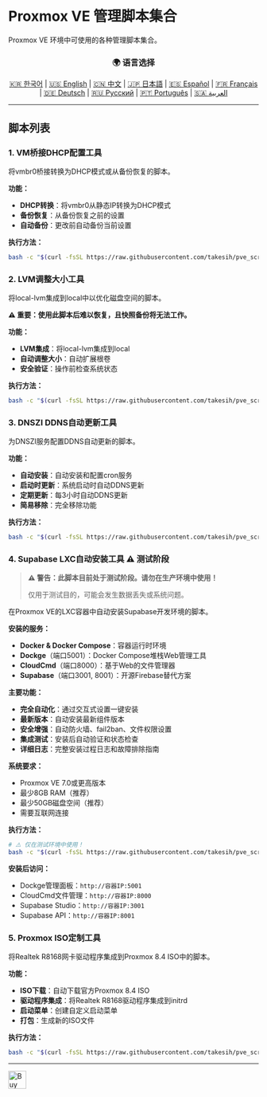 # Proxmox VE 管理脚本集合
Proxmox VE 环境中可使用的各种管理脚本集合。

<div align="center">
  <h3>🌍 语言选择</h3>
  <a href="README.md">🇰🇷 한국어</a> |
  <a href="README_EN.md">🇺🇸 English</a> |
  <a href="README_CN.md">🇨🇳 中文</a> |
  <a href="README_JP.md">🇯🇵 日本語</a> |
  <a href="README_ES.md">🇪🇸 Español</a> |
  <a href="README_FR.md">🇫🇷 Français</a> |
  <a href="README_DE.md">🇩🇪 Deutsch</a> |
  <a href="README_RU.md">🇷🇺 Русский</a> |
  <a href="README_PT.md">🇵🇹 Português</a> |
  <a href="README_AR.md">🇸🇦 العربية</a>
</div>

---

## 脚本列表

### 1. VM桥接DHCP配置工具
将vmbr0桥接转换为DHCP模式或从备份恢复的脚本。

**功能：**
- **DHCP转换**：将vmbr0从静态IP转换为DHCP模式
- **备份恢复**：从备份恢复之前的设置
- **自动备份**：更改前自动备份当前设置

**执行方法：**
```bash
bash -c "$(curl -fsSL https://raw.githubusercontent.com/takesih/pve_script/main/pve_vmbr0_dhcp.sh)"
```

### 2. LVM调整大小工具
将local-lvm集成到local中以优化磁盘空间的脚本。

**⚠️ 重要：使用此脚本后难以恢复，且快照备份将无法工作。**

**功能：**
- **LVM集成**：将local-lvm集成到local
- **自动调整大小**：自动扩展根卷
- **安全验证**：操作前检查系统状态

**执行方法：**
```bash
bash -c "$(curl -fsSL https://raw.githubusercontent.com/takesih/pve_script/main/pve_lvm_resize.sh)"
```

### 3. DNSZI DDNS自动更新工具
为DNSZI服务配置DDNS自动更新的脚本。

**功能：**
- **自动安装**：自动安装和配置cron服务
- **启动时更新**：系统启动时自动DDNS更新
- **定期更新**：每3小时自动DDNS更新
- **简易移除**：完全移除功能

**执行方法：**
```bash
bash -c "$(curl -fsSL https://raw.githubusercontent.com/takesih/pve_script/main/dnszi_ddns_setup.sh)"
```

### 4. Supabase LXC自动安装工具 ⚠️ **测试阶段**

> **⚠️ 警告：此脚本目前处于测试阶段。请勿在生产环境中使用！**
> 
> 仅用于测试目的，可能会发生数据丢失或系统问题。

在Proxmox VE的LXC容器中自动安装Supabase开发环境的脚本。

**安装的服务：**
- **Docker & Docker Compose**：容器运行时环境
- **Dockge**（端口5001）：Docker Compose堆栈Web管理工具
- **CloudCmd**（端口8000）：基于Web的文件管理器
- **Supabase**（端口3001, 8001）：开源Firebase替代方案

**主要功能：**
- **完全自动化**：通过交互式设置一键安装
- **最新版本**：自动安装最新组件版本
- **安全增强**：自动防火墙、fail2ban、文件权限设置
- **集成测试**：安装后自动验证和状态检查
- **详细日志**：完整安装过程日志和故障排除指南

**系统要求：**
- Proxmox VE 7.0或更高版本
- 最少8GB RAM（推荐）
- 最少50GB磁盘空间（推荐）
- 需要互联网连接

**执行方法：**
```bash
# ⚠️ 仅在测试环境中使用！
bash -c "$(curl -fsSL https://raw.githubusercontent.com/takesih/pve_script/main/supabase_lxc_installer.sh)"
```

**安装后访问：**
- Dockge管理面板：`http://容器IP:5001`
- CloudCmd文件管理：`http://容器IP:8000`
- Supabase Studio：`http://容器IP:3001`
- Supabase API：`http://容器IP:8001`

### 5. Proxmox ISO定制工具
将Realtek R8168网卡驱动程序集成到Proxmox 8.4 ISO中的脚本。

**功能：**
- **ISO下载**：自动下载官方Proxmox 8.4 ISO
- **驱动程序集成**：将Realtek R8168驱动程序集成到initrd
- **启动菜单**：创建自定义启动菜单
- **打包**：生成新的ISO文件

**执行方法：**
```bash
bash -c "$(curl -fsSL https://raw.githubusercontent.com/takesih/pve_script/main/proxmox_iso_customize.sh)"
```



---

<a href='https://ko-fi.com/R6R71ILZQL' target='_blank'><img height='36' style='border:0px;height:36px;' src='https://storage.ko-fi.com/cdn/kofi3.png?v=6' border='0' alt='Buy Me a Coffee at ko-fi.com' /></a> 